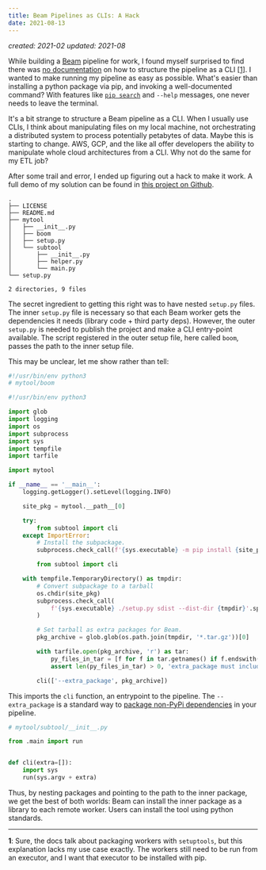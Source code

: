 ```yaml
---
title: Beam Pipelines as CLIs: A Hack
date: 2021-08-13
---
```

*created: 2021-02*
*updated: 2021-08*

While building a [Beam](https://beam.apache.org/) pipeline for work, I found 
myself surprised to find there was [no documentation](https://beam.apache.org/documentation/sdks/python-pipeline-dependencies/)
on how to structure the pipeline as a CLI [[1]](#1). I wanted to make running 
my pipeline as easy as possible. What's easier than installing a python 
package via pip, and invoking a well-documented command? With features like
[`pip search`](https://pip.pypa.io/en/stable/reference/pip_search/#) and 
`--help` messages, one never needs to leave the terminal.

It's a bit strange to structure a Beam pipeline as a CLI. When I usually use 
CLIs, I think about manipulating files on my local machine, not orchestrating a
distributed system to process potentially petabytes of data. Maybe this is 
starting to change. AWS, GCP, and the like all offer developers the ability to 
manipulate whole cloud architectures from a CLI. Why not do the same for my ETL
job?

After some trail and error, I ended up figuring out a hack to make it work. A 
full demo of my solution can be found in [this project on Github](https://github.com/alxmrs/beam-cli-example).

```
.
├── LICENSE
├── README.md
├── mytool
│   ├── __init__.py
│   ├── boom
│   ├── setup.py
│   └── subtool
│       ├── __init__.py
│       ├── helper.py
│       └── main.py
└── setup.py

2 directories, 9 files
```

The secret ingredient to getting this right was to have nested `setup.py` files.
The inner `setup.py` file is necessary so that each Beam worker gets the 
dependencies it needs (library code + third party deps). However, the outer
`setup.py` is needed to publish the project and make a CLI entry-point 
available. The script registered in the outer setup file, here called `boom`,
passes the path to the inner setup file. 

This may be unclear, let me show rather than tell: 

```python
#!/usr/bin/env python3
# mytool/boom

#!/usr/bin/env python3

import glob
import logging
import os
import subprocess
import sys
import tempfile
import tarfile

import mytool

if __name__ == '__main__':
    logging.getLogger().setLevel(logging.INFO)

    site_pkg = mytool.__path__[0]

    try:
        from subtool import cli
    except ImportError:
        # Install the subpackage.
        subprocess.check_call(f'{sys.executable} -m pip install {site_pkg}'.split())

        from subtool import cli

    with tempfile.TemporaryDirectory() as tmpdir:
        # Convert subpackage to a tarball
        os.chdir(site_pkg)
        subprocess.check_call(
            f'{sys.executable} ./setup.py sdist --dist-dir {tmpdir}'.split(),
        )

        # Set tarball as extra packages for Beam.
        pkg_archive = glob.glob(os.path.join(tmpdir, '*.tar.gz'))[0]

        with tarfile.open(pkg_archive, 'r') as tar:
            py_files_in_tar = [f for f in tar.getnames() if f.endswith('.py')]
            assert len(py_files_in_tar) > 0, 'extra_package must include python files!'

        cli(['--extra_package', pkg_archive])

```

This imports the `cli` function, an entrypoint to the pipeline. 
The `--extra_package` is a standard way to [package non-PyPi dependencies](https://beam.apache.org/documentation/sdks/python-pipeline-dependencies/#local-or-nonpypi)
in your pipeline. 

```python
# mytool/subtool/__init__.py

from .main import run


def cli(extra=[]):
    import sys
    run(sys.argv + extra)
```

Thus, by nesting packages and pointing to the path to the inner package, 
we get the best of both worlds: Beam can install the inner package as a
library to each remote worker. Users can install the tool using python 
standards. 

---
<span id="1">**1**</span>: Sure, the docs talk about packaging workers with `setuptools`,
but this explanation lacks my use case exactly. The workers still
need to be run from an executor, and I want that executor to be
installed with pip.
